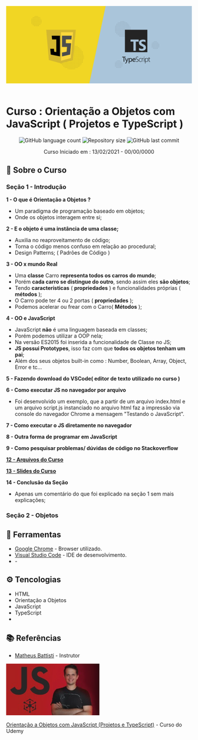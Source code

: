 
<!-- ************************************* logo ********************************************* -->
<div align="center"> 

<img src="./images/logo.png" width="900px" >

</div>

</br>

# Curso : Orientação a Objetos com JavaScript ( Projetos e TypeScript )

<!-- ************************************* Baadges ********************************************* -->
<p align="center">
  <img alt="GitHub language count" src="https://img.shields.io/github/languages/count/brunoemferreira/Orientacao-a-Objetos-com_JavaScript-Projetos-e-TypeScript?color=%2304D361">
  <img alt="Repository size" src="https://img.shields.io/github/repo-size/brunoemferreira/Orientacao-a-Objetos-com_JavaScript-Projetos-e-TypeScript">
  <img alt="GitHub last commit" src="https://img.shields.io/github/last-commit/brunoemferreira/Orientacao-a-Objetos-com_JavaScript-Projetos-e-TypeScript">
</p>

<p align="center">Curso Iniciado em : 13/02/2021 - 00/00/0000</p>

## 🚀 Sobre o Curso

### Seção 1 - Introdução

**1 - O que é Orientação a Objetos ?** 
- Um paradigma de programação baseado em objetos;
- Onde os objetos interagem entre si;

 **2 - E o objeto é uma instância de uma classe;**
- Auxilia no reaproveitamento de código;
- Torna o código menos confuso em relação ao procedural;
- Design Patterns; ( Padrões de Código )

 **3 - OO x mundo Real**
- Uma **classe** Carro **representa todos os carros do mundo**;
- Porém **cada carro se distingue do outro**, sendo assim eles **são objetos**;
- Tendo **características** ( **propriedades** ) e funcionalidades próprias ( **métodos** );
- O Carro pode ter 4 ou 2 portas ( **propriedades** );
- Podemos acelerar ou frear com o Carro( **Métodos** );

 **4 - OO e JavaScript**
- JavaScript **não** é uma linguagem baseada em classes;
- Porém podemos utilizar a OOP nela;
- Na versão ES2015 foi inserida a funcionalidade de Classe no JS;
- **JS possui Prototypes**, isso faz com que **todos os objetos tenham um pai**;
- Além dos seus objetos built-in como : Number, Boolean, Array, Object, Error e tc...

**5 - Fazendo download do VSCode( editor de texto utilizado no curso )**

**6 - Como executar JS no navegador por arquivo**
- Foi desenvolvido um exemplo, que a partir de um arquivo index.html e um arquivo script.js instanciado 
no arquivo html faz a impressão via console do navegador Chrome a mensagem "Testando o JavaScript". 

**7 - Como executar o JS diretamente no navegador**

**8 - Outra forma de programar em JavaScript**

**9 - Como pesquisar problemas/ dúvidas de código no Stackoverflow**

**[12 - Arquivos do Curso](documents/js_oop_curso-master.zip)**

**[13 - Slides do Curso](documents/10-JSOOP.pdf)**

**14 - Conclusão da Seção**
 - Apenas um comentário do que foi explicado na seção 1 sem mais explicações;


### Seção 2 - Objetos


## 🧰 Ferramentas

* [Google Chrome]() - Browser utilizado.
* [Visual Studio Code]() - IDE de desenvolvimento.
* []() - 

## ⚙️ Tencologias 

* HTML 
* Orientação a Objetos
* JavaScript
* TypeScript
* 

## 📚 Referências

* [Matheus Battisti](https://www.linkedin.com/in/matheusbattisti/) - Instrutor

<div align="left">

<img src="images/curso.png" alt="Imagem do Curso"/>

</div>

[Orientação a Objetos com JavaScript (Projetos e TypeScript)](https://www.udemy.com/course/orientacao-a-objetos-com-javascript-projetos-e-typescript/) - Curso do Udemy
